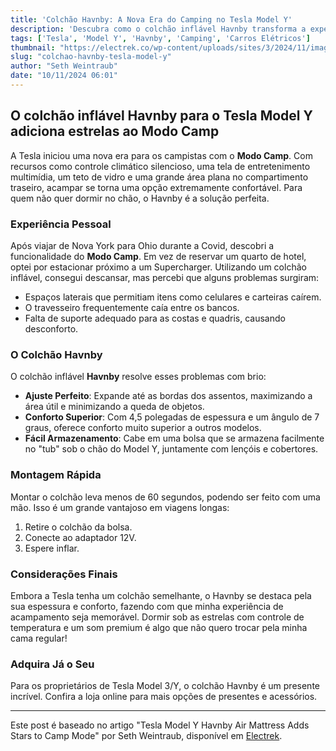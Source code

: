 ```yaml
---
title: 'Colchão Havnby: A Nova Era do Camping no Tesla Model Y'
description: 'Descubra como o colchão inflável Havnby transforma a experiência de camping no Tesla Model Y.'
tags: ['Tesla', 'Model Y', 'Havnby', 'Camping', 'Carros Elétricos']
thumbnail: "https://electrek.co/wp-content/uploads/sites/3/2024/11/image_c93f3f.png?w=953"
slug: "colchao-havnby-tesla-model-y"
author: "Seth Weintraub"
date: "10/11/2024 06:01"
---
```


## O colchão inflável Havnby para o Tesla Model Y adiciona estrelas ao Modo Camp

A Tesla iniciou uma nova era para os campistas com o **Modo Camp**. Com recursos como controle climático silencioso, uma tela de entretenimento multimídia, um teto de vidro e uma grande área plana no compartimento traseiro, acampar se torna uma opção extremamente confortável. Para quem não quer dormir no chão, o Havnby é a solução perfeita.

### Experiência Pessoal
Após viajar de Nova York para Ohio durante a Covid, descobri a funcionalidade do **Modo Camp**. Em vez de reservar um quarto de hotel, optei por estacionar próximo a um Supercharger. Utilizando um colchão inflável, consegui descansar, mas percebi que alguns problemas surgiram:

- Espaços laterais que permitiam itens como celulares e carteiras caírem.
- O travesseiro frequentemente caía entre os bancos.
- Falta de suporte adequado para as costas e quadris, causando desconforto.

### O Colchão Havnby
O colchão inflável **Havnby** resolve esses problemas com brio:

- **Ajuste Perfeito**: Expande até as bordas dos assentos, maximizando a área útil e minimizando a queda de objetos.
- **Conforto Superior**: Com 4,5 polegadas de espessura e um ângulo de 7 graus, oferece conforto muito superior a outros modelos.
- **Fácil Armazenamento**: Cabe em uma bolsa que se armazena facilmente no "tub" sob o chão do Model Y, juntamente com lençóis e cobertores.

### Montagem Rápida
Montar o colchão leva menos de 60 segundos, podendo ser feito com uma mão. Isso é um grande vantajoso em viagens longas:
1. Retire o colchão da bolsa.
2. Conecte ao adaptador 12V.
3. Espere inflar.

### Considerações Finais
Embora a Tesla tenha um colchão semelhante, o Havnby se destaca pela sua espessura e conforto, fazendo com que minha experiência de acampamento seja memorável. Dormir sob as estrelas com controle de temperatura e um som premium é algo que não quero trocar pela minha cama regular!

### Adquira Já o Seu
Para os proprietários de Tesla Model 3/Y, o colchão Havnby é um presente incrível. Confira a loja online para mais opções de presentes e acessórios.

---

Este post é baseado no artigo "Tesla Model Y Havnby Air Mattress Adds Stars to Camp Mode" por Seth Weintraub, disponível em [Electrek](https://electrek.co/2024/11/09/tesla-model-y-havnby-air-mattress-adds-stars-to-camp-mode/).
